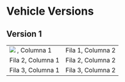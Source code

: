 # Vehicle Versions
## Version 1

<table>
  <tr>
    <td><img src= "![Version1_1](https://github.com/user-attachments/assets/dd2ff4be-09f4-4046-8131-a181efec529f)"/> , Columna 1</td>
    <td>Fila 1, Columna 2</td>
  </tr>
  <tr>
    <td>Fila 2, Columna 1</td>
    <td>Fila 2, Columna 2</td>
  </tr>
  <tr>
    <td>Fila 3, Columna 1</td>
    <td>Fila 3, Columna 2</td>
  </tr>
</table>
